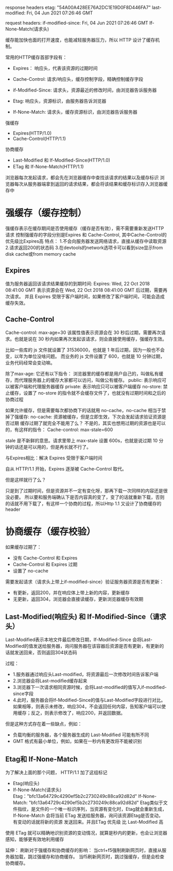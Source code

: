 response headers
etag: "54A00A428EE76A2DC1E19D0F8D446FA7"
last-modified: Fri, 04 Jun 2021 07:26:46 GMT

request headers:
if-modified-since: Fri, 04 Jun 2021 07:26:46 GMT
If-None-Match(请求头)

缓存能加快也面的打开速度，也能减轻服务器压力，所以 HTTP 设计了缓存机制。

常用的HTTP缓存首部字段有：
- Expires： 响应头，代表该资源的过期时间
- Cache-Control: 请求/响应头，缓存控制字段，精确控制缓存字段

- if-Modified-Since: 请求头，资源最近的修改时间，由浏览器告诉服务器
- Etag: 响应头，资源标识，由服务器告诉浏览器
- If-None-Match: 请求头，缓存资源标识，由浏览器告诉服务器


强缓存
- Expires(HTTP/1.0)
- Cache-Control(HTTP/1.1)

协商缓存
- Last-Modified 和 If-Modified-Since(HTTP/1.0)
- ETag 和 If-None-Match(HTTP/1.1)


浏览器每次发起请求，都会先在浏览器缓存中查找该请求的结果以及缓存标识
浏览器每次从服务器端拿到返回的请求结果，都会将该结果和缓存标识存入浏览器缓存中


# 强缓存（缓存控制）
强缓存表示在缓存期间是否使用缓存（缓存是否有效），需不需要重新发送HTTP请求
控制强缓存的字段分别是Expires 和 Cache-Control, 其中Cache-Control的优先级比Expires高
特点：
1.不会向服务器发送网络请求，直接从缓存中读取资源
2.请求返回200的状态码
3.在devtools的network选项卡可以看到size显示from disk cache或from memory cache

## Expires
值为服务器返回该请求结果缓存的到期时间:
Expires: Wed, 22 Oct 2018 08:41:00 GMT
表示资源会在 Wed, 22 Oct 2018 08:41:00 GMT 后过期，需要再次请求。
并且 Expires 受限于客户端时间，如果修改了客户端时间，可能会造成缓存失效。

## Cache-Control
Cache-control: max-age=30
该属性值表示资源会在 30 秒后过期，需要再次请求。也就是说在 30 秒内如果再次发起该请求，则会直接使用缓存，强缓存生效。

比如一些库的 js 文件就设置了 31536000，也就是 1 年后过期，因为一般也不会变，以年为单位没啥问题。
而业务的 js 文件设置了 600，也就是 10 分钟过期，业务代码经常会变动嘛。

除了max-age: 它还有以下指令：
浏览器里的缓存都是用户自己的，叫做私有缓存，而代理服务器上的缓存大家都可以访问，叫做公有缓存。
public: 表示响应可以被客户端和代理服务器缓存
private: 表示响应只可以被客户端缓存
no-store: 禁止缓存，设置了 no-store 的指令就不会缓存文件了，也就没有过期时间和之后的协商过程

如果允许缓存，但是需要每次都协商下的话就用 no-cache，no-cache 相当于禁掉了强缓存:
no-cache: 资源被缓存，但是立即生效，下次会发起请求验证资源是否过期
缓存过期了就完全不能用了么？
不是的，其实也想用过期的资源也是可以的，有这样的指令：
Cache-control: max-stale=600

stale 是不新鲜的意思。请求里带上 max-stale 设置 600s，也就是说过期 10 分钟的话还是可以用的，但是再长就不行了。

与Expires相比：解决 Expires 受限于客户端时间

自从 HTTP/1.1 开始，Expires 逐渐被 Cache-Control 取代。

但是这样就行了么？

只是到了过期时间，但是资源并不一定有变化呀，那再下载一次同样的内容还是很没必要。
所以要和服务端确认下是否内容真的变了，变了的话就重新下载，否则的话就不用下载了，有这样一个协商的过程，所以Http 1.1 又设计了协商缓存的header

# 协商缓存（缓存校验）

如果缓存过期了：
- 没有 Cache-Control 和 Expires
- Cache-Control 和 Expires 过期
- 设置了 no-cache

需要发起请求（请求头上带上if-modified-since）验证服务器资源是否有更新：
- 有更新，返回200，并在响应体上带上新的内容，更新缓存
- 无更新，返回304，浏览器会直接读缓存，更新浏览器缓存有效期

## Last-Modified(响应头) 和 If-Modified-Since（请求头）
Last-Modified表示本地文件最后修改日期，If-Modified-Since 会将Last-Modified的值发送给服务器，询问服务器在该容器后资源是否有更新，有更新的话就发送回来，否则返回304状态码

过程：
- 1.服务器通过响应头Last-modified，将资源最后一次修改时间告诉客户端
- 2.浏览器会将Last-modified缓存起来
- 3.浏览器下一次请求相同资源时候，会将Last-modified的值写入if-modified-since字段
- 4.此时，服务器会将If-Modified-Since的值与Last-Modified字段进行对比。如果相等，则表示未修改，响应304，不会返回任何内容，告知客户端可以使用缓存；反之，则表示修改了，响应200，并返回数据。

但是这种方式存在着一些缺点，例如：
- 负载均衡的服务器，各个服务器生成的 Last-Modified 可能有所不同
- GMT 格式有最小单位，例如，如果在一秒内有更改将不能被识别

## Etag和 If-None-Match
为了解决上面的那个问题， HTTP/1.1 加了这组标记
- Etag(响应头)
- If-None-Match(请求头)
Etag："bfc13a64729c4290ef5b2c2730249c88ca92d82d"
If-None-Match: "bfc13a64729c4290ef5b2c2730249c88ca92d82d"
Etag类似于文件指纹，是文件的一个唯一标识序列，当资源有变化时，Etag就会重新生成，If-None-Match 会将当前 ETag 发送给服务器，询问该资源Etag是否变动，有变动的话就将新的资源
发送回来。并且ETag 优先级 比 Last-Modified 高

使用 ETag 就可以精确地识别资源的变动情况，就算是秒内的更新，也会让浏览器感知，能够更有效地利用缓存

延伸：
刷新对于强缓存和协商缓存的影响：
当ctrl+f5强制刷新网页时，直接从服务器加载，跳过强缓存和协商缓存。
当f5刷新网页时，跳过强缓存，但是会检查协商缓存。
